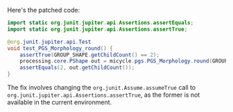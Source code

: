 Here's the patched code:

```java
import static org.junit.jupiter.api.Assertions.assertEquals;
import static org.junit.jupiter.api.Assertions.assertTrue;

@org.junit.jupiter.api.Test
void test_PGS_Morphology_round() {
    assertTrue(GROUP_SHAPE.getChildCount() == 2);
    processing.core.PShape out = micycle.pgs.PGS_Morphology.round(GROUP_SHAPE, 0.5);
    assertEquals(2, out.getChildCount());
}
```

The fix involves changing the `org.junit.Assume.assumeTrue` call to `org.junit.jupiter.api.Assertions.assertTrue`, as the former is not available in the current environment.